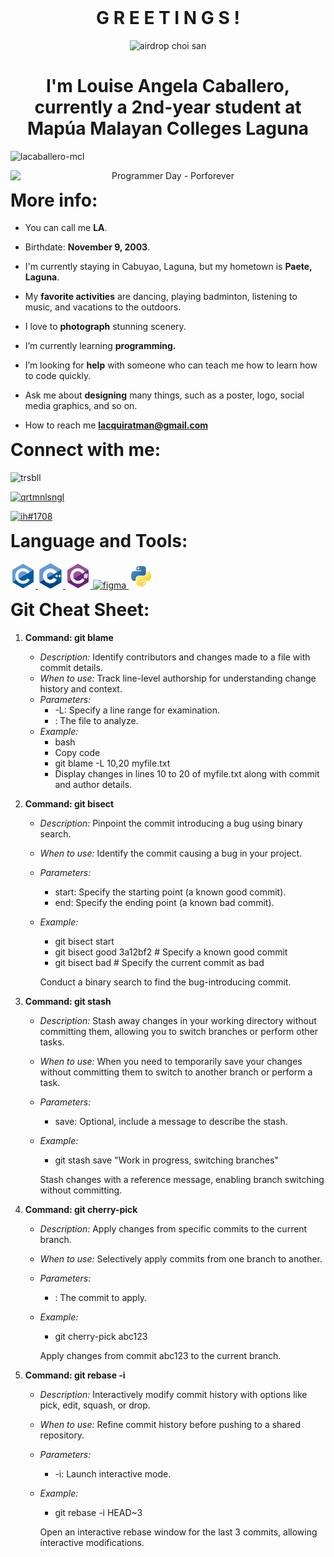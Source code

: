 <div align="center">
   <h1 style="margin-top: 0; font-size: 2;">G R E E T I N G S !</h1>

  <img width="800" src="https://github.com/lacaballero-mcl/test-repo/assets/154694080/0690ce48-4005-412e-b4e6-4b6eda14ffc9" alt="airdrop choi san">

  <h1 align="center" style="font-size: 1.5;">I'm Louise Angela Caballero, currently a 2nd-year student at Mapúa Malayan Colleges Laguna</h1>

  <p align="left"> <img src="https://komarev.com/ghpvc/?username=lacaballero-mcl&label=Profile%20views&color=0e75b6&style=flat" alt="lacaballero-mcl" /> </p>

  <p align="center"> <img style="display: block; margin: auto;" width="650" src="https://github.com/lacaballero-mcl/test-repo/assets/154694080/f75cbb69-2574-41c5-93ad-653b08fec065" alt="Programmer Day - Porforever">
  
  <div class="container">
     
  <div class="container">

<div align="left">
      <h1 style="margin-top: 0; font-size: 1.2;">More info:</h1>
   
- You can call me **LA**.

- Birthdate: **November 9, 2003**.

- I'm currently staying in Cabuyao, Laguna, but my hometown is **Paete, Laguna**.

- My **favorite activities** are dancing, playing badminton, listening to music, and vacations to the outdoors.

- I love to **photograph** stunning scenery.

- I’m currently learning **programming.**

- I’m looking for **help** with someone who can teach me how to learn how to code quickly.

- Ask me about **designing** many things, such as a poster, logo, social media graphics, and so on.

- How to reach me **lacquiratman@gmail.com**

</div>


<div align="left">
      <h1 style="margin-top: 0; font-size: 1.2;">Connect with me:</h1>
   
   <div class="container">
   <div class="container">
   <p align="left" style="margin-top: 40;"> 
      <style="width: 100%; max-width: 400px; margin-bottom: 20px;">
      <p align="left" <a href="https://twitter.com/trsbll" target="blank"><img src="https://img.shields.io/twitter/follow/trsbll?logo=twitter&style=for-the-badge" alt="trsbll" /></a>
   </p>

   <div class="container">
   <div class="container">
      <p align="left" style="margin-top: 40; width: 100; max-width: 400; margin-bottom: 20;">
         <a href="https://www.instagram.com/qrtmnlsngl/" target="_blank"><img src="https://img.shields.io/badge/Follow-qrtmnlsngl-%23E4405F?style=for-the-badge&logo=instagram" alt="qrtmnlsngl" /></a>
      </p>
   </div>
</div>

   <div class="container">
   <div class="container">
      <p align="left" style="margin-top: 40; width: 100; max-width: 400; margin-bottom: 20;">
         <a href="https://discord.com/users/1708" target="_blank"><img src="https://img.shields.io/badge/Discord-ih%231708-%237289DA?style=for-the-badge&logo=discord" alt="ih#1708" /></a>
      </p>
   </div>
</div>


<div align="left">
      <h1 style="margin-top: 0; font-size: 1.2;">Language and Tools:</h1>
   
<p align="left"> <a href="https://www.cprogramming.com/" target="_blank" rel="noreferrer"> <img src="https://raw.githubusercontent.com/devicons/devicon/master/icons/c/c-original.svg" alt="c" width="40" height="40"/> </a> <a href="https://www.w3schools.com/cpp/" target="_blank" rel="noreferrer"> <img src="https://raw.githubusercontent.com/devicons/devicon/master/icons/cplusplus/cplusplus-original.svg" alt="cplusplus" width="40" height="40"/> </a> <a href="https://www.w3schools.com/cs/" target="_blank" rel="noreferrer"> <img src="https://raw.githubusercontent.com/devicons/devicon/master/icons/csharp/csharp-original.svg" alt="csharp" width="40" height="40"/> </a> <a href="https://www.figma.com/" target="_blank" rel="noreferrer"> <img src="https://www.vectorlogo.zone/logos/figma/figma-icon.svg" alt="figma" width="40" height="40"/> </a> <a href="https://www.python.org" target="_blank" rel="noreferrer"> <img src="https://raw.githubusercontent.com/devicons/devicon/master/icons/python/python-original.svg" alt="python" width="40" height="40"/> </a> </p>

<div align="left">
   <h1 style="margin-top: 0; font-size: 1.2; font-weight: bold;">Git Cheat Sheet:</h1>
         
   <div class="container">
      <div class="container">
         <p align="left" style="margin-top: 40;"> 

1. **Command: git blame**
   - *Description:* Identify contributors and changes made to a file with commit details.
   - *When to use:* Track line-level authorship for understanding change history and context.
   - *Parameters:*
     - -L: Specify a line range for examination.
     - <file>: The file to analyze.
   - *Example:*
      - bash
      - Copy code
      - git blame -L 10,20 myfile.txt
      - Display changes in lines 10 to 20 of myfile.txt along with commit and author details.

2. **Command: git bisect**
   - *Description:* Pinpoint the commit introducing a bug using binary search.
   - *When to use:* Identify the commit causing a bug in your project.

   - *Parameters:*
     - start: Specify the starting point (a known good commit).
     - end: Specify the ending point (a known bad commit).
       
   - *Example:*
     
     - git bisect start
     - git bisect good 3a12bf2  # Specify a known good commit
     - git bisect bad          # Specify the current commit as bad

     
     Conduct a binary search to find the bug-introducing commit.

3. **Command: git stash**
   - *Description:* Stash away changes in your working directory without committing them, allowing you to switch branches or perform other tasks.
   - *When to use:* When you need to temporarily save your changes without committing them to switch to another branch or perform a task.
   - *Parameters:*
     - save: Optional, include a message to describe the stash.
   - *Example:*
     
     - git stash save "Work in progress, switching branches"
     
     Stash changes with a reference message, enabling branch switching without committing.

4. **Command: git cherry-pick**
   - *Description:* Apply changes from specific commits to the current branch.
   - *When to use:* Selectively apply commits from one branch to another.
   - *Parameters:*
     - <commit>: The commit to apply.
   - *Example:*
     
     - git cherry-pick abc123
     
     Apply changes from commit abc123 to the current branch.

5. **Command: git rebase -i**
   - *Description:* Interactively modify commit history with options like pick, edit, squash, or drop.
   - *When to use:* Refine commit history before pushing to a shared repository.
   - *Parameters:*
     - -i: Launch interactive mode.
   - *Example:*
     
     - git rebase -i HEAD~3
     
     Open an interactive rebase window for the last 3 commits, allowing interactive modifications.

     </p>
</div>
</div>

